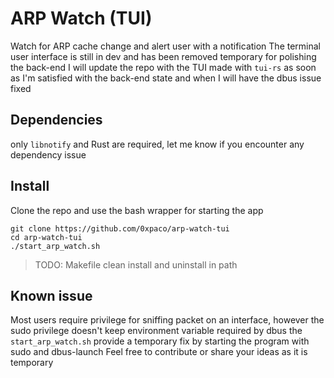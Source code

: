 # ARP Watch (TUI)

Watch for ARP cache change and alert user with a notification
The terminal user interface is still in dev and has been removed temporary  for polishing the back-end
I will update the repo with the TUI made with `tui-rs` as soon as I'm satisfied with the back-end state
and when I will have the dbus issue fixed

## Dependencies
only `libnotify` and Rust are required, let me know if you encounter any dependency issue

## Install
Clone the repo and use the bash wrapper for starting the app
```
git clone https://github.com/0xpaco/arp-watch-tui
cd arp-watch-tui
./start_arp_watch.sh
```
> TODO: Makefile clean install and uninstall in path

## Known issue
Most users require privilege for sniffing packet on an interface, 
however the sudo privilege doesn't keep environment variable required by dbus
the `start_arp_watch.sh` provide a temporary fix by starting the program with sudo and dbus-launch
Feel free to contribute or share your ideas as it is temporary

